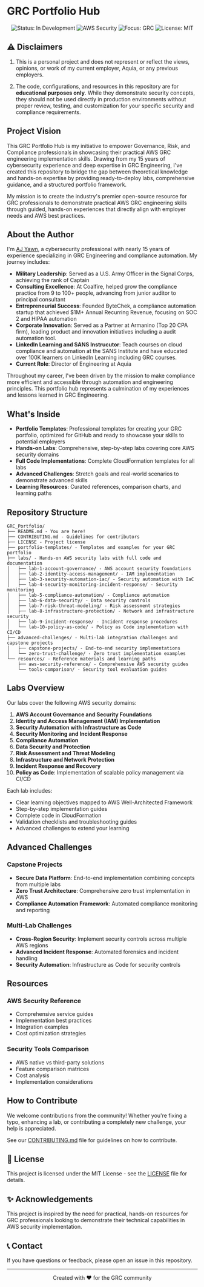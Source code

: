 # GRC Portfolio Hub

<p align="center">
  <img src="https://img.shields.io/badge/Status-In%20Development-yellow" alt="Status: In Development">
  <img src="https://img.shields.io/badge/AWS-Security-orange" alt="AWS Security">
  <img src="https://img.shields.io/badge/Focus-GRC-blue" alt="Focus: GRC">
  <img src="https://img.shields.io/badge/License-MIT-green" alt="License: MIT">
</p>

## ⚠️ Disclaimers

1. This is a personal project and does not represent or reflect the views, opinions, or work of my current employer, Aquia, or any previous employers.

2. The code, configurations, and resources in this repository are for **educational purposes only**. While they demonstrate security concepts, they should not be used directly in production environments without proper review, testing, and customization for your specific security and compliance requirements.

## Project Vision

This GRC Portfolio Hub is my initiative to empower Governance, Risk, and Compliance professionals in showcasing their practical AWS GRC engineering implementation skills. Drawing from my 15 years of cybersecurity experience and deep expertise in GRC Engineering, I've created this repository to bridge the gap between theoretical knowledge and hands-on expertise by providing ready-to-deploy labs, comprehensive guidance, and a structured portfolio framework.

My mission is to create the industry's premier open-source resource for GRC professionals to demonstrate practical AWS GRC engineering skills through guided, hands-on experiences that directly align with employer needs and AWS best practices.

## About the Author

I'm [AJ Yawn](https://www.linkedin.com/in/ajyawn/), a cybersecurity professional with nearly 15 years of experience specializing in GRC Engineering and compliance automation. My journey includes:

- **Military Leadership**: Served as a U.S. Army Officer in the Signal Corps, achieving the rank of Captain
- **Consulting Excellence**: At Coalfire, helped grow the compliance practice from 9 to 100+ people, advancing from junior auditor to principal consultant
- **Entrepreneurial Success**: Founded ByteChek, a compliance automation startup that achieved $1M+ Annual Recurring Revenue, focusing on SOC 2 and HIPAA automation
- **Corporate Innovation**: Served as a Partner at Armanino (Top 20 CPA firm), leading product and innovation initiatives including a audit automation tool. 
- **LinkedIn Learning and SANS Instrucutor**: Teach courses on cloud compliance and automation at the SANS Institute and have educated over 100K learners on LinkedIn Learning including GRC courses. 
- **Current Role**: Director of Engineering at Aquia

Throughout my career, I've been driven by the mission to make compliance more efficient and accessible through automation and engineering principles. This portfolio hub represents a culmination of my experiences and lessons learned in GRC Engineering.

## What's Inside

- **Portfolio Templates**: Professional templates for creating your GRC portfolio, optimized for GitHub and ready to showcase your skills to potential employers
- **Hands-on Labs**: Comprehensive, step-by-step labs covering core AWS security domains
- **Full Code Implementations**: Complete CloudFormation templates for all labs
- **Advanced Challenges**: Stretch goals and real-world scenarios to demonstrate advanced skills
- **Learning Resources**: Curated references, comparison charts, and learning paths

## Repository Structure

```
GRC_Portfolio/
├── README.md - You are here!
├── CONTRIBUTING.md - Guidelines for contributors
├── LICENSE - Project license
├── portfolio-templates/ - Templates and examples for your GRC portfolio
├── labs/ - Hands-on AWS security labs with full code and documentation
│   ├── lab-1-account-governance/ - AWS account security foundations
│   ├── lab-2-identity-access-management/ - IAM implementation
│   ├── lab-3-security-automation-iac/ - Security automation with IaC
│   ├── lab-4-security-monitoring-incident-response/ - Security monitoring
│   ├── lab-5-compliance-automation/ - Compliance automation
│   ├── lab-6-data-security/ - Data security controls
│   ├── lab-7-risk-threat-modeling/ - Risk assessment strategies
│   ├── lab-8-infrastructure-protection/ - Network and infrastructure security
│   ├── lab-9-incident-response/ - Incident response procedures
│   └── lab-10-policy-as-code/ - Policy as Code implementation with CI/CD
├── advanced-challenges/ - Multi-lab integration challenges and capstone projects
│   ├── capstone-projects/ - End-to-end security implementations
│   └── zero-trust-challenge/ - Zero trust implementation examples
└── resources/ - Reference materials and learning paths
    ├── aws-security-reference/ - Comprehensive AWS security guides
    └── tools-comparison/ - Security tool evaluation guides
```

## Labs Overview

Our labs cover the following AWS security domains:

1. **AWS Account Governance and Security Foundations**
2. **Identity and Access Management (IAM) Implementation**
3. **Security Automation with Infrastructure as Code**
4. **Security Monitoring and Incident Response**
5. **Compliance Automation**
6. **Data Security and Protection**
7. **Risk Assessment and Threat Modeling**
8. **Infrastructure and Network Protection**
9. **Incident Response and Recovery**
10. **Policy as Code**: Implementation of scalable policy management via CI/CD

Each lab includes:
- Clear learning objectives mapped to AWS Well-Architected Framework
- Step-by-step implementation guides
- Complete code in CloudFormation
- Validation checklists and troubleshooting guides
- Advanced challenges to extend your learning

## Advanced Challenges

### Capstone Projects
- **Secure Data Platform**: End-to-end implementation combining concepts from multiple labs
- **Zero Trust Architecture**: Comprehensive zero trust implementation in AWS
- **Compliance Automation Framework**: Automated compliance monitoring and reporting

### Multi-Lab Challenges
- **Cross-Region Security**: Implement security controls across multiple AWS regions
- **Advanced Incident Response**: Automated forensics and incident handling
- **Security Automation**: Infrastructure as Code for security controls

## Resources

### AWS Security Reference
- Comprehensive service guides
- Implementation best practices
- Integration examples
- Cost optimization strategies

### Security Tools Comparison
- AWS native vs third-party solutions
- Feature comparison matrices
- Cost analysis
- Implementation considerations


## How to Contribute

We welcome contributions from the community! Whether you're fixing a typo, enhancing a lab, or contributing a completely new challenge, your help is appreciated.

See our [CONTRIBUTING.md](CONTRIBUTING.md) file for guidelines on how to contribute.

## 📜 License

This project is licensed under the MIT License - see the [LICENSE](LICENSE) file for details.

## ✨ Acknowledgements

This project is inspired by the need for practical, hands-on resources for GRC professionals looking to demonstrate their technical capabilities in AWS security implementation.

## 📞 Contact

If you have questions or feedback, please open an issue in this repository.

---

<p align="center">Created with ❤️ for the GRC community</p>
